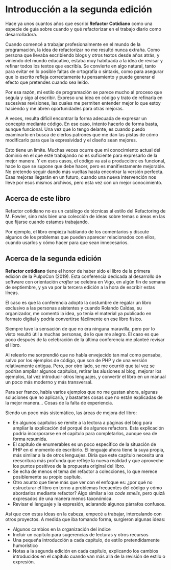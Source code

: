 # Introducción a la segunda edición

Hace ya unos cuantos años que escribí **Refactor Cotidiano** como una especie de guía sobre cuando y qué refactorizar en el trabajo diario como desarrolladora.

Cuando comencé a trabajar profesionalmente en el mundo de la programación, la idea de refactorizar no me resultó nunca extraña. Como persona que llevaba escribiendo blogs y otros textos desde años atrás, y viniendo del mundo educativo, estaba muy habituada a la idea de revisar y refinar todos los textos que escribía. Se convierte en algo natural, tanto para evitar en lo posible faltas de ortografía o sintaxis, como para asegurar que lo escrito refleja correctamente tu pensamiento y puede generar el efecto que pretendes cuando sea leído.

Por esa razón, mi estilo de programación se parece mucho al proceso que seguía y sigo al escribir. Expreso una idea en código y trato de refinarla en sucesivas revisiones, las cuales me permiten entender mejor lo que estoy haciendo y me abren oportunidades para otras mejoras.

A veces, resulta difícil encontrar la forma adecuada de expresar un concepto mediante código. En ese caso, intento hacerlo de forma basta, aunque funcional. Una vez que lo tengo delante, es cuando puedo examinarlo en busca de ciertos patrones que me dan las pistas de cómo modificarlo para que la expresividad y el diseño sean mejores.

Esto tiene un límite. Muchas veces ocurre que mi conocimiento actual del dominio en el que esté trabajando no es suficiente para expresarlo de la mejor manera. Y en esos casos, el código va así a producción: es funcional, hace lo que se supone que debe hacer, pero es manifiestamente mejorable. No pretendo seguir dando más vueltas hasta encontrar la versión perfecta. Esas mejoras llegarán en un futuro, cuando una nueva intervención nos lleve por esos mismos archivos, pero esta vez con un mejor conocimiento.

## Acerca de este libro

Refactor cotidiano no es un catálogo de técnicas al estilo del Refactoring de M. Fowler, sino más bien una colección de ideas sobre temas o áreas en las que fijarse cuando estamos trabajando. 

Por ejemplo, el libro empieza hablando de los comentarios y discute algunos de los problemas que pueden aparecer relacionados con ellos, cuando usarlos y cómo hacer para que sean innecesarios.

## Acerca de la segunda edición

**Refactor cotidiano** tiene el honor de haber sido el libro de la primera edición de la PulpoCon (2019). Esta conferencia dedicada al desarrollo de software con orientación _crafter_ se celebra en Vigo, en algún fin de semana de septiembre, y ya va por la tercera edición a la hora de escribir estas líneas. 

El caso es que la conferencia adoptó la costumbre de regalar un libro exclusivo a las personas asistentes y cuando Rolando Caldas, su organizador, me comentó la idea, yo tenía el material ya publicado en formato digital y podría convertirse fácilmente en ese libro físico.

Siempre tuve la sensación de que no era ninguna maravilla, pero por lo visto resultó útil a muchas personas, de lo que me alegro. El caso es que poco después de la celebración de la última conferencia me planteé revisar el libro.

Al releerlo me sorprendió que no había envejecido tan mal como pensaba, salvo por los ejemplos de código, que son de PHP y de una versión relativamente antigua. Pero, por otro lado, se me ocurrió que tal vez se podrían ampliar algunos capítulos, retirar las alusiones al blog, mejorar los ejemplos, tal vez introducir otros lenguajes, y convertir el libro en un manual un poco más moderno y más transversal.

Para ser franco, había varios ejemplos que no me gustan ahora, algunas soluciones que no aplicaría, y bastantes cosas que no están explicadas de la mejor manera... Cosas de la falta de experiencia.

Siendo un poco más sistemático, las áreas de mejora del libro:

* En algunos capítulos se remite a la lectora a páginas del blog para ampliar la explicación del porqué de algunos refactors. Esta explicación podría incorporarse en el capítulo para completarlos, aunque sea de forma resumida.
* El capítulo de enumerables es un poco específico de la situación de PHP en el momento de escribirlo. El lenguaje ahora tiene la suya propia, más similar a la de otros lenguajes. Diría que este capítulo necesita una reescritura más profunda que refleje la nueva realidad y que aproveche los puntos positivos de la propuesta original del libro.
* Se echa de menos el tema del refactor a colecciones, lo que merece posiblemente su propio capítulo.
* Otro asunto que tiene más que ver con el enfoque es: ¿por qué no estructurar el libro en torno a problemas frecuentes del código y cómo abordarlos mediante refactor? Algo similar a los _code smells_, pero quizá expresados de una manera menos taxonómica.
* Revisar el lenguaje y la expresión, aclarando algunos párrafos confusos.

Así que con estas ideas en la cabeza, empecé a trabajar, intercalando con otros proyectos. A medida que iba tomando forma, surgieron algunas ideas:

* Algunos cambios en la organización del índice
* Incluir un capítulo para sugerencias de lecturas y otros recursos
* Una pequeña introducción a cada capítulo, de estilo pretendidamente humorístico
* Notas a la segunda edición en cada capítulo, explicando los cambios introducidos en el capítulo cuando van más allá de la revisión de estilo o expresión.
